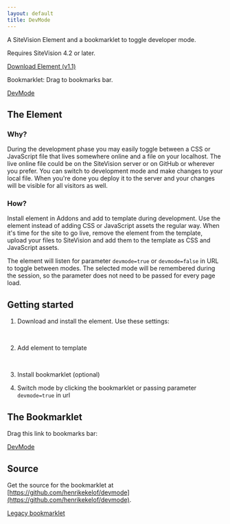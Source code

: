 ```yaml
---
layout: default
title: DevMode
---
```


<p class="lead">A SiteVision Element and a bookmarklet to toggle developer mode.</p>

Requires SiteVision 4.2 or later.

<p><a href="/devmode/ekelof.devmode.css-1.1.sve" class="btn btn-primary btn-lg">Download Element (v1.1)</a></p>

<p class="lead">Bookmarklet: Drag to bookmarks bar.</p>
<p><a href="javascript:(function(a){var b=a.createElement('script');b.setAttribute('src','//henrikekelof.github.io/devmode/bookmarklet-4.2.js?o='+encodeURIComponent(a.location.href)+'&t='+(new Date).getTime()),a.body.appendChild(b)}(document));" class="btn btn-success btn-lg" title="Drag link to bookmarks bar!">DevMode</a></p>

## The Element

### Why?

During the development phase you may easily toggle between a CSS or JavaScript file that lives
somewhere online and a file on your localhost. The live online file could be on the SiteVision
server or on GitHub or wherever you prefer. You can switch to development mode and make changes
to your local file. When you're done you deploy it to the server and your changes will be visible
for all visitors as well.


### How?

Install element in Addons and add to template during development. Use the element instead of adding
CSS or JavaScript assets the regular way. When it's time for the site to go live, remove the element
from the template, upload your files to SiteVision and add them to the template as CSS and
JavaScript assets.

The element will listen for parameter `devmode=true` or `devmode=false` in URL to toggle between
modes. The selected mode will be remembered during the session, so the parameter does not need
to be passed for every page load.



## Getting started

1. Download and install the element. Use these settings:

<img src="/devmode/assets/import1.png" alt="">

<img src="/devmode/assets/import2.png" alt="">

2. Add element to template

<img src="/devmode/assets/template1.png" alt="">

<img src="/devmode/assets/template2.png" alt="">

<img src="/devmode/assets/template3.png" alt="">

3. Install bookmarklet (optional)

4. Switch mode by clicking the bookmarklet or passing parameter `devmode=true` in url


## The Bookmarklet

<p class="lead">Drag this link to bookmarks bar:</p>
<p><a href="javascript:(function(a){var b=a.createElement('script');b.setAttribute('src','//henrikekelof.github.io/devmode/bookmarklet-4.2.js?o='+encodeURIComponent(a.location.href)+'&t='+(new Date).getTime()),a.body.appendChild(b)}(document));" class="btn btn-success btn-lg" title="Drag link to bookmarks bar!">DevMode</a></p>


## Source

Get the source for the bookmarklet at [https://github.com/henrikekelof/devmode](https://github.com/henrikekelof/devmode).


<p><a href="javascript:(function(a){var b=a.createElement('script');b.setAttribute('src','//henrikekelof.github.io/devmode/bookmarklet.js?o='+encodeURIComponent(a.location.href)+'&t='+(new Date).getTime()),a.body.appendChild(b)}(document));" class="btn btn-default btn-xs" title="Drag link to bookmarks bar!">Legacy bookmarklet</a></p>


